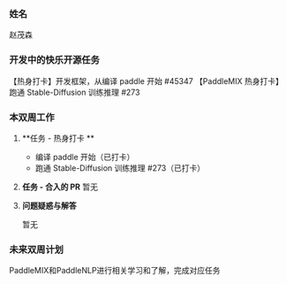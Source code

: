 ### 姓名

赵茂森

### 开发中的快乐开源任务

【热身打卡】开发框架，从编译 paddle 开始 #45347
【PaddleMIX 热身打卡】跑通 Stable-Diffusion 训练推理 #273



### 本双周工作

1. **任务 - 热身打卡 **
   - 编译 paddle 开始（已打卡）
   - 跑通 Stable-Diffusion 训练推理 #273（已打卡）


2. **任务 - 合入的 PR**
暂无



3. **问题疑惑与解答**

   暂无



### 未来双周计划
PaddleMIX和PaddleNLP进行相关学习和了解，完成对应任务

